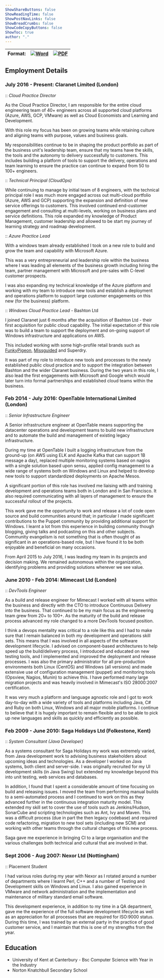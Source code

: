 ```yaml
---
ShowShareButtons: false
ShowReadingTime: false
ShowPostNavLinks: false
ShowBreadCrumbs: false
ShowCodeCopyButtons: false
ShowToc: true
author: "."
---
```


|Format:|[![Word](word.svg)](liamjbennett-cv.docx)|[![PDF](pdf.svg)](liamjbennett-cv.pdf)|
|-------|-----------------|---------------|


## Employment Details

### July 2016 - Present: Claranet Limited (London)
:: *Cloud Practice Director*

As the Cloud Practice Director, I am responsible for the entire cloud engineering team of 40+ engineers across all supported cloud platforms (Azure, AWS, GCP, VMware) as well as Cloud Economists and Learning and Development.

With this role my focus has been on growing teams while retaining culture and aligning teams with purpose, values and business goals. 

My responsibilities continue to be in shaping the product portfolio as part of the business unit's leadership team, ensure that my teams have the skills, the tools and the autonomy to delivery successfully to customers. This includes building a platform of tools to support the delivery, operations and team learning to ensure the practice can continue to expand from 50 to 100+ engineers.

:: *Technical Principal (CloudOps)*

While continuing to manage by initial team of 8 engineers, with the technical principal role I was much more engaged across out multi-cloud portfolio (Azure, AWS and GCP) supporting the expansion and definition of new service offerings to customers. This involved continued end-customer engagement and consulting at multi-levels, working on business plans and service definitions. This role expanded my knowledge of Product Management, customer leadership and allowed to be start my journey of learning strategy and roadmap development.

:: *Azure Practice Lead*

With a windows team already established I took on a new role to build and grow the team and capability with Microsoft Azure. 

This was a very entrepreneurial and leadership role within the business where I was leading all elements of the business growth including hiring the team, partner management with Microsoft and pre-sales with C-level customer prospects.

I was also expanding my technical knowledge of the Azure platform and working with my team to introduce new tools and establish a deployment and operations platform to support large customer engagements on this new (for the business) platform.


:: *Windows Cloud Practice Lead* - Bashton Ltd

I joined Claranet just 6 months after the acquisition of Bashton Ltd - their first acquisition for public cloud capability. The initial expectation of this role was to build a team to support the deployment and on-going support of Windows infrastructure and applications on AWS.

This included working with some high-profile retail brands such as [FunkyPigeon](https://insight.claranet.co.uk/case-studies/funky-pigeon-soars-to-new-heights-with-claranet-s-aws-and-devops-optimisation), [Missguided](https://www.claranet.co.uk/case-studies/missguided-drives-accelerated-growth-aws-and-claranet) and Superdry.

It was part of my role to introduce new tools and processes to the newly established public cloud practice and to support the integration between Bashton and the wider Claranet business. During the two years in this role, I also lead the first engagements with Microsoft and Google which would later turn into formal partnerships and established cloud teams within the business.



### Feb 2014 - July 2016: OpenTable International Limited (London)
:: *Senior Infrastructure Engineer*

A Senior infrastructure engineer at OpenTable means supporting the datacenter operations and development teams to build new infrastructure and to automate the build and management of existing legacy infrastructure.

During my time at OpenTable I built a logging infrastructure from the ground-up (on AWS using ELK and Apache Kafka that can support 1B message a day), replaced multiple monitoring systems based on nagios with a single solution based upon sensu, applied config management to a wide range of systems both on Windows and Linux and helped to develop new tools to support standardized deployments on Apache Mesos.

A significant portion of this role has involved me liaising with and training development and operations teams both in London and in San Francisco. It also required communicating with all layers of management to ensure the successful rollout of the projects.

This work gave me the opportunity to work and release a lot of code open source and build communities around that; in particular I made significant contributions to the Puppet community by providing additional support for Windows. I learnt a lot from this experience in building community though blogging, giving talks and podcasting on this and other subjects. Community evangelism is not something that is often thought of as significant in an operations-based role, but I have found it to be both enjoyable and beneficial on many occasions.

From April 2015 to July 2016, I was leading my team in its projects and decision making. We remained autonomous within the organization, identifying problems and providing solutions wherever we see value.


### June 2010 - Feb 2014: Mimecast Ltd (London)
:: *DevTools Engineer*

As a build and release engineer for Mimecast I worked with all teams within the business and directly with the CTO to introduce Continuous Delivery into the business. That continued to be my main focus as the engineering team grew from 20+ to 100+. As the maturity of the build and release process advanced my role changed to a more DevTools focused position.

I think a devops mentality was critical to a role like this and I had to make sure that I remain balanced in both my development and operations skill sets. This means that I was involved in all aspects of the software development lifecycle. I advised on component-based architectures to help speed up the build/delivery process, I introduced and educated on new testing tools, and I implemented and improved the deployment and release processes. I was also the primary administrator for all pre-production environments both Linux (CentOS) and Windows (all versions) and made extensive use of configuration management (puppet) and monitoring tools (Opsview, Nagios, Munin) to achieve this. I have performed many large migration projects and was heavily involved in Mimecast's ISO 28000:2007 certification.

It was very much a platform and language agnostic role and I got to work day-to-day with a wide variety of tools and platforms including Java, C# and Ruby on both Linux, Windows and all major mobile platforms. I continue to believe that it is hugely important to remain flexible and to be able to pick up new languages and skills as quickly and efficiently as possible.


### Feb 2009 - June 2010: Saga Holidays Ltd (Folkestone, Kent)
:: *System Consultant (Java Developer)*

As a systems consultant for Saga Holidays my work was extremely varied, from Java development work to advising business stakeholders about upcoming ideas and technologies. As a developer I worked on Java systems, both client and server-side. I was originally recruited for my UI development skills (in Java Swing) but extended my knowledge beyond this into unit testing, web services and databases.

In addition, I found that I spent a considerable amount of time focusing on build and releasing issues. I moved the team from performing manual builds to a semi-automated process and I continued to work on this as they advanced further in the continuous integration maturity model. This extended my skill set to cover the use of tools such as Jenkins/Hudson, SonarCube and scripting technologies such as Ant, Ivy and Maven. This was a difficult process (due in part the then legacy codebase) and required code refactoring, migration to new tool sets (including new SCM) and working with other teams through the cultural changes of this new process.

Saga gave me experience in bringing CI to a large organisation and the various challenges both technical and cultural that are involved in that.



### Sept 2006 - Aug 2007: Nexor Ltd (Nottingham)
:: Placement Student

I had various roles during my year with Nexor as I rotated around a number of departments where I learnt Perl, C++ and a number of Testing and Development skills on Windows and Linux. I also gained experience in VMware and network administration and the implementation and maintenance of military standard email software.

This development experience, in addition to my time in a QA department, gave me the experience of the full software development lifecycle as well as an appreciation for all processes that are required for ISO:9000 status. During this time, I was trained by an external party in the practice of good customer service, and I maintain that this is one of my strengths from the year.



## Education
* University of Kent at Canterbury - Bsc Computer Science with Year in the Industry
* Norton Knatchbull Secondary School